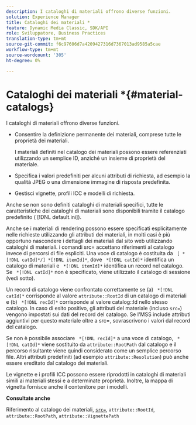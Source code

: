 ```yaml
---
description: I cataloghi di materiali offrono diverse funzioni.
solution: Experience Manager
title: Cataloghi dei materiali *
feature: Dynamic Media Classic, SDK/API
role: Sviluppatore, Business Practices
translation-type: tm+mt
source-git-commit: f6c97606d7a4209427316d7367013ad9585a5cae
workflow-type: tm+mt
source-wordcount: '305'
ht-degree: 0%

---
```



# Cataloghi dei materiali *{#material-catalogs}

I cataloghi di materiali offrono diverse funzioni.

* Consentire la definizione permanente dei materiali, comprese tutte le proprietà dei materiali.

   I materiali definiti nel catalogo dei materiali possono essere referenziati utilizzando un semplice ID, anziché un insieme di proprietà del materiale.
* Specifica i valori predefiniti per alcuni attributi di richiesta, ad esempio la qualità JPEG o una dimensione immagine di risposta predefinita.
* Gestisci vignette, profili ICC e modelli di richiesta.

Anche se non sono definiti cataloghi di materiali specifici, tutte le caratteristiche dei cataloghi di materiali sono disponibili tramite il catalogo predefinito ( [!DNL default.ini]).

Anche se i materiali di rendering possono essere specificati esplicitamente nelle richieste utilizzando gli attributi dei materiali, in molti casi è più opportuno nascondere i dettagli dei materiali dal sito web utilizzando cataloghi di materiali. i comandi src= accettano riferimenti al catalogo invece di percorsi di file espliciti. Una voce di catalogo è costituita da ` [ *[!DNL catId]*/] *[!DNL itemId]*`, dove ` *[!DNL catId]*` identifica un catalogo di materiali e ` *[!DNL itemId]*` identifica un record nel catalogo. Se ` *[!DNL catId]*` non è specificato, viene utilizzato il catalogo di sessione (vedi sotto).

Un record di catalogo viene confrontato correttamente se (a) ` *[!DNL catId]*` corrisponde al valore `attribute::RootId` di un catalogo di materiali e (b) ` *[!DNL recId]*` corrisponde al valore catalog::Id nello stesso catalogo. In caso di esito positivo, gli attributi del materiale (incluso `src=`) vengono impostati sui dati del record del catalogo. Se l&#39;MSS include attributi aggiuntivi per questo materiale oltre a src=, sovrascrivono i valori dal record del catalogo.

Se non è possibile associare ` *[!DNL recId]*` a una voce di catalogo, ` *[!DNL catId]*` viene sostituito da `attribute::RootPath` dal catalogo e il percorso risultante viene quindi considerato come un semplice percorso file. Altri attributi predefiniti (ad esempio `attribute::Resolution`) può anche essere ereditato dal catalogo dei materiali.

Le vignette e i profili ICC possono essere riprodotti in cataloghi di materiali simili ai materiali stessi e a determinate proprietà. Inoltre, la mappa di vignetta fornisce anche il contenitore per i modelli.

**Consultate anche**

Riferimento al catalogo dei materiali, [ `src=`](../../../../../../ir-api/http-protocol/image-rendering-api-ref/c-ir-http-protocol-ref/c-ir-http-protocol-command-reference/r-ir-src.md#reference-62c98abad22149d68d405ed6aaff8272), `attribute::RootId`, `attribute::RootPath`, `attribute::VignettePath`
